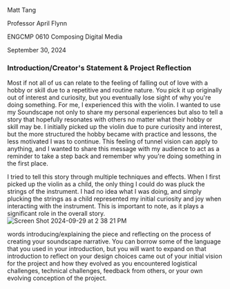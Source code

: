 Matt Tang

Professor April Flynn

ENGCMP 0610 Composing Digital Media

September 30, 2024

### Introduction/Creator's Statement & Project Reflection
Most if not all of us can relate to the feeling of falling out of love with a hobby or skill due to a repetitive and routine nature. You pick it up originally out of interest and curiosity, but you eventually lose sight of why you're doing something. For me, I experienced this with the violin. I wanted to use my Soundscape not only to share my personal experiences but also to tell a story that hopefully resonates with others no matter what their hobby or skill may be. I initially picked up the violin due to pure curiosity and interest, but the more structured the hobby became with practice and lessons, the less motivated I was to continue. This feeling of tunnel vision can apply to anything, and I wanted to share this message with my audience to act as a reminder to take a step back and remember why you're doing something in the first place.

I tried to tell this story through multiple techniques and effects. When I first picked up the violin as a child, the only thing I could do was pluck the strings of the instrument. I had no idea what I was doing, and simply plucking the strings as a child represented my initial curiosity and joy when interacting with the instrument. This is important to note, as it plays a significant role in the overall story.
![Screen Shot 2024-09-29 at 2 38 21 PM](https://github.com/user-attachments/assets/da91ce9a-2246-45b2-ba68-24ba3ab5b594)



words introducing/explaining the piece and reflecting on the process of creating your soundscape narrative. You can borrow some of the language that you used in your introduction, but you will want to expand on that introduction to reflect on your design choices came out of your initial vision for the project and how they evolved as you encountered logistical challenges, technical challenges, feedback from others, or your own evolving conception of the project. 
